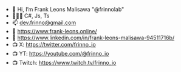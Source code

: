 - 👋 Hi, I’m Frank Leons Malisawa "@frinnolab"
- 🧑🏽‍💻 C#, Js, Ts
- 📫 dev.frinno@gmail.com
- 💼 https://www.frank-leons.online/
- 💼 https://www.linkedin.com/in/frank-leons-malisawa-94511716b/
- 📺 X: https://twitter.com/frinno_io
- 📺 YT: https://youtube.com/@frinno_io
- 📺 Twitch: https://www.twitch.tv/frinno_io

<!---
frinnolab/frinnolab is a ✨ special ✨ repository because its `README.md` (this file) appears on your GitHub profile.
You can click the Preview link to take a look at your changes.
--->
